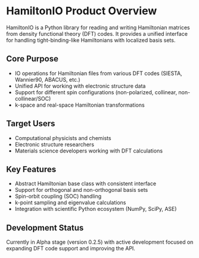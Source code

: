 # HamiltonIO Product Overview

HamiltonIO is a Python library for reading and writing Hamiltonian matrices from density functional theory (DFT) codes. It provides a unified interface for handling tight-binding-like Hamiltonians with localized basis sets.

## Core Purpose
- IO operations for Hamiltonian files from various DFT codes (SIESTA, Wannier90, ABACUS, etc.)
- Unified API for working with electronic structure data
- Support for different spin configurations (non-polarized, collinear, non-collinear/SOC)
- k-space and real-space Hamiltonian transformations

## Target Users
- Computational physicists and chemists
- Electronic structure researchers
- Materials science developers working with DFT calculations

## Key Features
- Abstract Hamiltonian base class with consistent interface
- Support for orthogonal and non-orthogonal basis sets
- Spin-orbit coupling (SOC) handling
- k-point sampling and eigenvalue calculations
- Integration with scientific Python ecosystem (NumPy, SciPy, ASE)

## Development Status
Currently in Alpha stage (version 0.2.5) with active development focused on expanding DFT code support and improving the API.